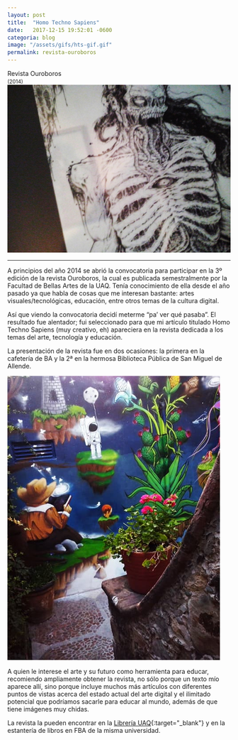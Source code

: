 ```yaml
---
layout: post
title:  "Homo Techno Sapiens"
date:   2017-12-15 19:52:01 -0600
categoria: blog
image: "/assets/gifs/hts-gif.gif"
permalink: revista-ouroboros
---
```

<div class="pb-3">
<div class="display-4 fuente-josefin font-weight-bold color-post-titulo">Revista Ouroboros</div> <small class="text-dark">(2014)</small>
</div>

<div class="pb-4">
<img class="img-fluid" src="/assets/posts/rouroboros/ro-img1.jpg">
</div>

<hr>

<div class="pt-1 fuente-opensans color-lectura posts" markdown="1">

<span class="h3">A</span> principios del año 2014 se abrió la convocatoria para participar en la 3º edición de la revista Ouroboros, la cual es publicada semestralmente por la Facultad de Bellas Artes de la UAQ. Tenía conocimiento de ella desde el año pasado ya que habla de cosas que me interesan bastante: artes visuales/tecnológicas, educación, entre otros temas de la cultura digital.

Así que viendo la convocatoria decidí meterme “pa’ ver qué pasaba”. El resultado fue alentador; fui seleccionado para que mi artículo titulado Homo Techno Sapiens (muy creativo, eh) apareciera en la revista dedicada a los temas del arte, tecnología y educación.

La presentación de la revista fue en dos ocasiones: la primera en la cafetería de BA y la 2ª en la hermosa Biblioteca Pública de San Miguel de Allende.

<img class="img-fluid" src="/assets/posts/rouroboros/ro-img2.jpg">

A quien le interese el arte y su futuro como herramienta para educar, recomiendo ampliamente obtener la revista, no sólo porque un texto mío aparece allí, sino porque incluye muchos más artículos con diferentes puntos de vistas acerca del estado actual del arte digital y el ilimitado potencial que podríamos sacarle para educar al mundo, además de que tiene imágenes muy chidas.

La revista la pueden encontrar en la [Librería UAQ](http://libreria.uaq.mx/){:target="_blank"} y en la estantería de libros en FBA de la misma universidad.

</div>